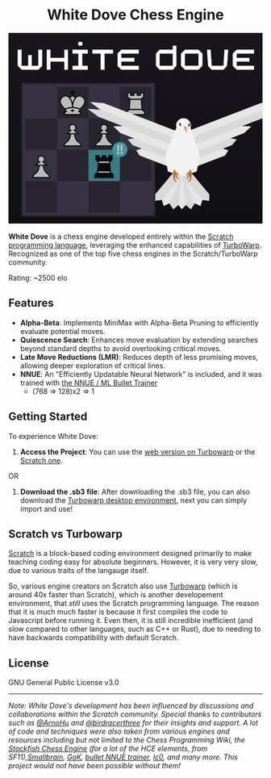 <div align="center">
  <h1>White Dove Chess Engine</h1>
  <img src="thumbnail.png" alt="White Dove Chess Engine Logo" width="600">
</div>


**White Dove** is a chess engine developed entirely within the [Scratch programming language](https://scratch.mit.edu), leveraging the enhanced capabilities of [TurboWarp](https://turbowarp.org). Recognized as one of the top five chess engines in the Scratch/TurboWarp community.

Rating: ~2500 elo

## Features

- **Alpha-Beta**: Implements MiniMax with Alpha-Beta Pruning to efficiently evaluate potential moves.
- **Quiescence Search**: Enhances move evaluation by extending searches beyond standard depths to avoid overlooking critical moves.
- **Late Move Reductions (LMR)**: Reduces depth of less promising moves, allowing deeper exploration of critical lines.
- **NNUE**: An "Efficiently Updatable Neural Network" is included, and it was trained with [the NNUE / ML Bullet Trainer](https://github.com/jw1912/bullet)
  - (768 => 128)x2 => 1

## Getting Started

To experience White Dove:

1. **Access the Project**: You can use the [web version on Turbowarp](https://turbowarp.org/858052938/fullscreen?turbo) or the [Scratch one](https://scratch.mit.edu/projects/858052938/).

OR

1. **Download the .sb3 file**: After downloading the .sb3 file, you can also download the [Turbowarp desktop environment](https://desktop.turbowarp.org/), next you can simply import and use!


## Scratch vs Turbowarp

[Scratch](https://scratch.mit.edu) is a block-based coding environment designed primarily to make teaching coding easy for absolute beginners. However, it is very very slow, due to various traits of the langauge itself.

So, various engine creators on Scratch also use [Turbowarp](https://turbowarp.org/) (which is around 40x faster than Scratch), which is another developement environment, that *still* uses the Scratch programming language. The reason that it is much much faster is because it first compiles the code to Javascript before running it. Even then, it is still incredible inefficient (and slow compared to other languages, such as C++ or Rust), due to needing to have backwards compatibility with default Scratch.

## License

GNU General Public License v3.0

---

*Note: White Dove's development has been influenced by discussions and collaborations within the Scratch community. Special thanks to contributors such as [@ArnoHu](https://scratch.mit.edu/users/ArnoHu/) and [@birdracerthree](https://scratch.mit.edu/users/birdracerthree/) for their insights and support. A lot of code and techniques were also taken from various engines and resources including but not limited to the Chess Programming Wiki, the [Stockfish Chess Engine](https://github.com/official-stockfish/Stockfish) (for a lot of the HCE elements, from SF11),[Smallbrain](https://github.com/Disservin/Smallbrain), [GoK](https://scratch.mit.edu/projects/148769358/), [bullet NNUE trainer](https://github.com/jw1912/bullet), [lc0](https://github.com/LeelaChessZero/lc0), and many more. This project would not have been possible without them!*


